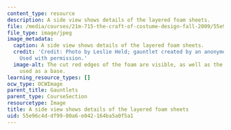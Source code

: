 ```yaml
---
content_type: resource
description: A side view shows details of the layered foam sheets.
file: /media/courses/21m-715-the-craft-of-costume-design-fall-2009/55e96c4ddf9900a6e042164ba5a0f5a1_IMG_1061.jpg
file_type: image/jpeg
image_metadata:
  caption: A side view shows details of the layered foam sheets.
  credit: 'Credit: Photo by Leslie Held; gauntlet created by an anonymous MIT student.
    Used with permission.'
  image-alt: The cut red edges of the foam are visible, as well as the black glove
    used as a base.
learning_resource_types: []
ocw_type: OCWImage
parent_title: Gauntlets
parent_type: CourseSection
resourcetype: Image
title: A side view shows details of the layered foam sheets
uid: 55e96c4d-df99-00a6-e042-164ba5a0f5a1
---
```

